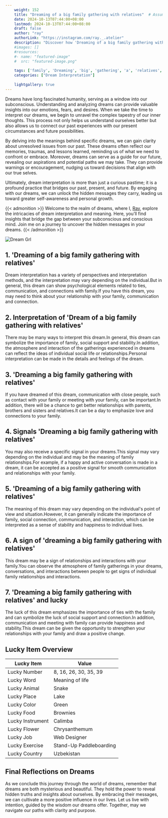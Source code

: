 ```yaml
---
    weight: 152
    title: "Dreaming of a big family gathering with relatives"  # Assuming 'title' column exists
    date: 2024-10-13T07:44:00+08:00
    lastmod: 2024-10-13T07:44:00+08:00
    draft: false
    author: "ray"
    authorLink: "https://instagram.com/ray._.atelier"
    description: "Discover how 'Dreaming of a big family gathering with relatives' can interpret your future and uncover its significant meanings in your life."
    #images: []
    #resources:
    #- name: "featured-image"
    #  src: "featured-image.png"
    
    tags: ['family', 'Dreaming', 'big', 'gathering', 'a', 'relatives', 'of', 'with']
    categories: ["Dream Interpretation"]
    
    lightgallery: true
---
```

    
Dreams have long fascinated humanity, serving as a window into our subconscious. Understanding and analyzing dreams can provide valuable insights into our emotions, fears, and desires. When we take the time to interpret our dreams, we begin to unravel the complex tapestry of our inner thoughts. This process not only helps us understand ourselves better but also allows us to connect our past experiences with our present circumstances and future possibilities.

By delving into the meanings behind specific dreams, we can gain clarity about unresolved issues from our past. These dreams often reflect our memories, traumas, and lessons learned, reminding us of what we need to confront or embrace. Moreover, dreams can serve as a guide for our future, revealing our aspirations and potential paths we may take. They can provide warnings or encouragement, nudging us toward decisions that align with our true selves.

Ultimately, dream interpretation is more than just a curious pastime; it is a profound practice that bridges our past, present, and future. By engaging with our dreams, we can unlock the hidden messages they carry, leading us toward greater self-awareness and personal growth.

{{< admonition >}}
Welcome to the realm of dreams, where I, [Ray](https://instagram.com/ray._.atelier), explore the intricacies of dream interpretation and meaning. Here, you’ll find insights that bridge the gap between your subconscious and conscious mind. Join me on a journey to uncover the hidden messages in your dreams.
{{< /admonition >}}

![Dream Grl](https://cdn.pixabay.com/photo/2017/11/02/03/35/gothic-2910057_1280.jpg "Dream Grl")

## 1. 'Dreaming of a big family gathering with relatives'
Dream interpretation has a variety of perspectives and interpretation methods, and the interpretation may vary depending on the individual.But in general, this dream can show psychological elements related to ties, communication, and connections with family.If you have this dream, you may need to think about your relationship with your family, communication and connection.

## 2. Interpretation of 'Dream of a big family gathering with relatives'
There may be many ways to interpret this dream.In general, this dream can symbolize the importance of family, social support and stability.In addition, the atmosphere and interaction of the gatherings experienced in dreams can reflect the ideas of individual social life or relationships.Personal interpretation can be made in the details and feelings of the dream.

## 3. 'Dreaming a big family gathering with relatives'
If you have dreamed of this dream, communication with close people, such as contact with your family or meeting with your family, can be important.In addition, there will be a chance to get better relationships with parents, brothers and sisters and relatives.It can be a day to emphasize love and connections to your family.

## 4. Signals 'Dreaming a big family gathering with relatives'
You may also receive a specific signal in your dreams.This signal may vary depending on the individual and may be the meaning of family relationships.For example, if a happy and active conversation is made in a dream, it can be accepted as a positive signal for smooth communication and relationships with your family.

## 5. 'Dreaming of a big family gathering with relatives'
The meaning of this dream may vary depending on the individual's point of view and situation.However, it can generally indicate the importance of family, social connection, communication, and interaction, which can be interpreted as a sense of stability and happiness to individual lives.

## 6. A sign of 'dreaming a big family gathering with relatives'
This dream may be a sign of relationships and interactions with your family.You can observe the atmosphere of family gatherings in your dreams, conversations, and interactions between people to get signs of individual family relationships and interactions.

## 7. 'Dreaming a big family gathering with relatives' and lucky
The luck of this dream emphasizes the importance of ties with the family and can symbolize the luck of social support and connection.In addition, communication and meeting with family can provide happiness and stability.This dream can be given the opportunity to strengthen your relationships with your family and draw a positive change.

## Lucky Item Overview
| Lucky Item          | Value              |
|---------------|--------------------|
| Lucky Number        | 8, 16, 26, 30, 35, 39  |
| Lucky Word          | Meaning of life |
| Lucky Animal        | Snake |
| Lucky Place         | Lake     |
| Lucky Color         | Green     |
| Lucky Food          | Brownies      |
| Lucky Instrument    | Calimba |
| Lucky Flower        | Chrysanthemum    |
| Lucky Job           | Web Designer       |
| Lucky Exercise      | Stand-Up Paddleboarding  |
| Lucky Country       | Uzbekistan    |


##  Final Reflections on Dreams

As we conclude this journey through the world of dreams, remember that dreams are both mysterious and beautiful. They hold the power to reveal hidden truths and insights about ourselves. By embracing their messages, we can cultivate a more positive influence in our lives. Let us live with intention, guided by the wisdom our dreams offer. Together, may we navigate our paths with clarity and purpose.
